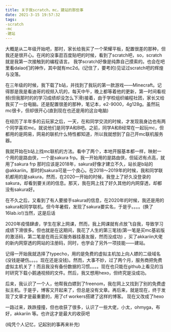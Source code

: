 ```yaml
---
title: 关于我scratch，mc，建站的那些事
date: 2021-3-15 19:57:32
tags:
-scratch
-mc
-建站
---
```

大概是从二年级开始吧，那时，家长给我买了一个荣耀平板，配置很差的那种，但我还是很开心。在闲的没事逛百度贴吧的时候，看到了scratch吧，so，scratch就是我第一次接触到的编程语言。
我学scratch好像是纯靠自己摸索的。也会在吧里看dalao们的神作，其中就有mc2d。(记住了，要考的)见证过scratch吧的辉煌与没落。

在三年级的时候，我下载了b站，并找到了我玩的第一款游戏——Minecraft。记得那是我是看迪哥的视频入坑的，每天中午，晚上都等着他的更新，第一时间看视频(但我那时的的学习成绩却没怎么下滑)接着，由于学校组织编程社团，家长又给我买了一台电脑。还是配置很差的那种，笔记本，e2-9000，4g128g。虽然玩mc很卡，但却很开心(直到现在也还是用的这台电脑)

在经历了半年多的云玩家之后，一天，在和同学交流的时候，才发现我身边也有两个同学喜欢mc。就说他们是同学A和B吧。之前，同学A和B经常在一起玩mc，但都用的是网易，网易的联机什么特性都知道，所以我就想到了自己开mc联机服务器。

我就开始在b站上找mc联机的方法。看中了两个，本地开服基本都一样，映射一个用的是路由侠，一个是sakura frp。我一开始用的是路由侠，但延迟有点高，就用了sakura frp 那时应该是2018年，sakura好像才建立不久，站长是b站的@akkariin。那时的sakura可是一个良心。在2018～2019年的时候，我和同学联机都用的是sakura，然而，在2020一开始的时候，我登上了好久没登录的sakura，却看到要关闭的信息。那天，我在网上找了好久其他的内网穿透，却都没有sakura好。

在不久之后，又看到了有人要接手sakura的信息，在2020年的时候，我还是用的sakura和同学联机。但今年暑假，发现了sakura要实名，于是乎。。。。(换了16lab.io!)当然，这是后话

2020年疫情肆虐，学生在家上网课，然而，我上网课就有点放飞自我，导致学习成绩下滑很多。但也就是在这期间，我花了人生的第三笔钱(第一笔是买mc基岩版的激活码，第二笔是在雨云买服务器挂基友服，然而没成功)
，买了akkariin大佬的新内网穿透的网站的注册码，同时，也学会了另外一项技能——建站。

记得一开始我就选择了typecho，用的是免费的虚拟主机加上向人嫖的二级域名(没钱是硬伤。。。。现在还是没钱)。然而，大事不妙，过了两个月，服务商把免费虚拟主机关了！而且我没有备份数据的习惯。。。。现在也只能在github上看见的当时研究下载小鹅通视频的文件。然后，我又想用hexo，但终究是没成功。

后来，我认识了一个人，他帮我白嫖到了freenom，我在网上又找到了别的免费虚拟主机。于是乎，博客又开起来了，但总是没有文章。再后来，就是现在，终于发现了文章才是最重要的，用了cf workers搭建了这样的博客。
现在又改成了hexo

一路过来，跌跌撞撞，但也收获了很多，认识了一些大佬，小太，ohmyga，布好，akkariin 等。也许这才是最大的收获吧

(纯凭个人记忆，记起别的事再来补充)